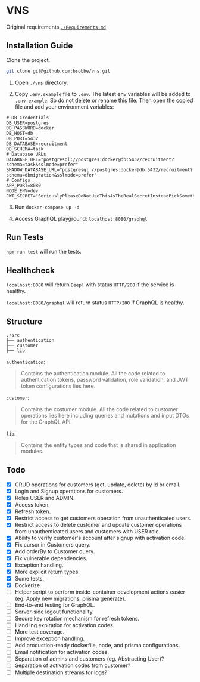 # VNS

Original requirements [`./Requirements.md`](https://github.com/bsobbe/vns/blob/main/Requirements.md)

## Installation Guide

Clone the project.

```sh
git clone git@github.com:bsobbe/vns.git
```

1. Open `./vns` directory.

2. Copy `.env.example` file to `.env`. The latest env variables will be added to `.env.example`. So do not delete or rename this file. Then open the copied file and add your environment variables:

```env
# DB Credentials
DB_USER=postgres
DB_PASSWORD=docker
DB_HOST=db
DB_PORT=5432
DB_DATABASE=recruitment
DB_SCHEMA=task
# Database URLs
DATABASE_URL="postgresql://postgres:docker@db:5432/recruitment?schema=task&sslmode=prefer"
SHADOW_DATABASE_URL="postgresql://postgres:docker@db:5432/recruitment?schema=dbmigration&sslmode=prefer"
# Configs
APP_PORT=8080
NODE_ENV=dev
JWT_SECRET="SeriouslyPleaseDoNotUseThisAsTheRealSecretInsteadPickSomethingReallyComplexThatConfusesBots!"
```

3. Run `docker-compose up -d`

4. Access GraphQL playground: `localhost:8080/graphql`

## Run Tests
`npm run test` will run the tests.

## Healthcheck
`localhost:8080` will return `Beep!` with status `HTTP/200` if the service is healthy.

`localhost:8080/graphql` will return status `HTTP/200` if GraphQL is healthy.

## Structure
```code
./src
├── authentication
├── customer
├── lib
```

`authentication`:
> Contains the authentication module. All the code related to authentication tokens, password validation, role validation, and JWT token configurations lies here.

`customer`:
> Contains the costumer module. All the code related to customer operations lies here including queries and mutations and input DTOs for the GraphQL API.

`lib`:
> Contains the entity types and code that is shared in application modules.

## Todo

- [x] CRUD operations for customers (get, update, delete) by id or email.
- [x] Login and Signup operations for customers.
- [x] Roles USER and ADMIN.
- [x] Access token.
- [x] Refresh token.
- [x] Restrict access to get customers operation from unauthenticated users.
- [x] Restrict access to delete customer and update customer operations from unauthenticated users and customers with USER role.
- [x] Ability to verify customer's account after signup with activation code.
- [x] Fix cursor in Customers query.
- [x] Add orderBy to Customer query.
- [x] Fix vulnerable dependencies.
- [x] Exception handling.
- [x] More explicit return types.
- [x] Some tests.
- [x] Dockerize.
- [ ] Helper script to perform inside-container development actions easier (eg. Apply new migrations, prisma generate).
- [ ] End-to-end testing for GraphQL.
- [ ] Server-side logout functionality.
- [ ] Secure key rotation mechanism for refresh tokens.
- [ ] Handling expiration for activation codes.
- [ ] More test coverage.
- [ ] Improve exception handling.
- [ ] Add production-ready dockerfile, node, and prisma configurations.
- [ ] Email notification for activation codes.
- [ ] Separation of admins and customers (eg. Abstracting User)?
- [ ] Separation of activation codes from customer?
- [ ] Multiple destination streams for logs?